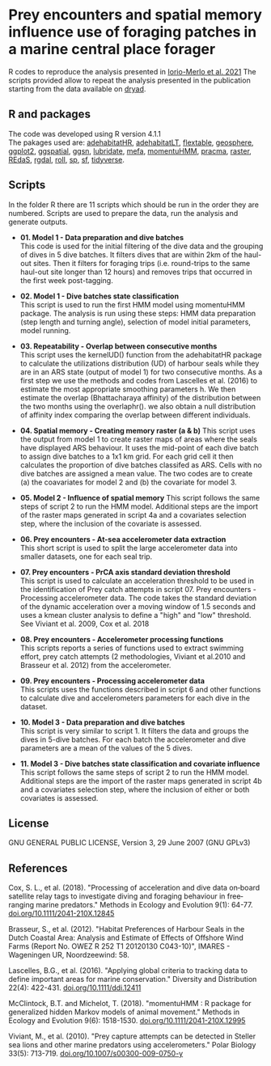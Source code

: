 # Prey encounters and spatial memory influence use of foraging patches in a marine central place forager
R codes to reproduce the analysis presented in [Iorio-Merlo et al. 2021](https://royalsocietypublishing.org/doi/10.1098/rspb.2021.2261)
The scripts provided allow to repeat the analysis presented in the publication starting from the data available on [dryad](https://datadryad.org/stash/dataset/doi:10.5061/dryad.6q573n601).

## R and packages
The code was developed using R version 4.1.1  
The pakages used are: 
[adehabitatHR](https://rdocumentation.org/packages/adehabitatHR/versions/0.4.19),
[adehabitatLT](https://rdocumentation.org/packages/adehabitatLT/versions/0.3.25),
[flextable](https://rdocumentation.org/packages/flextable/versions/0.6.5), 
[geosphere](https://rdocumentation.org/packages/geosphere/versions/1.5-10), 
[ggplot2](https://rdocumentation.org/packages/ggplot2/versions/3.3.3), 
[ggspatial](https://rdocumentation.org/packages/ggspatial/versions/1.1.5), 
[ggsn](https://rdocumentation.org/packages/ggsn/versions/0.5.0), 
[lubridate](https://rdocumentation.org/packages/lubridate/versions/1.7.10),
[mefa](https://rdocumentation.org/packages/mefa/versions/3.2-7), 
[momentuHMM](https://rdocumentation.org/packages/momentuHMM/versions/1.5.2),
[pracma](https://rdocumentation.org/packages/pracma/versions/1.9.9),
[raster](https://rdocumentation.org/packages/raster/versions/3.4-10),
[REdaS](https://rdocumentation.org/packages/REdaS/versions/0.9.3),
[rgdal](https://rdocumentation.org/packages/rgdal/versions/1.5-23), 
[roll](https://rdocumentation.org/packages/roll/versions/1.1.6),
[sp](https://rdocumentation.org/packages/sp/versions/1.4-5), 
[sf](https://rdocumentation.org/packages/sf/versions/0.9-8), 
[tidyverse](https://rdocumentation.org/packages/tidyverse/versions/1.3.1). 
 

## Scripts
In the folder R there are 11 scripts which should be run in the order they are numbered. Scripts are used to prepare the data, run the analysis and generate outputs. 

* **01. Model 1 - Data preparation and dive batches**  
This code is used for the initial filtering of the dive data and the grouping of dives in 5 dive batches. It filters dives that are within 2km of the haul-out sites. Then it filters for foraging trips (i.e. round-trips to the same haul-out site longer than 12 hours) and removes trips that occurred in the first week post-tagging.

* **02. Model 1 - Dive batches state classification**  
This script is used to run the first HMM model using momentuHMM package. The analysis is run using these steps: HMM data preparation (step length and turning angle), selection of model initial parameters, model running. 

* **03. Repeatability - Overlap between consecutive months**  
This script uses the kernelUD() function from the adehabitatHR package to calculate the utilizations distribution (UD) of harbour seals while they are in an ARS state (output of model 1) for two consecutive months. As a first step we use the methods and codes from Lascelles et al. (2016) to estimate the most appropriate smoothing parameters h. We then estimate the overlap (Bhattacharaya affinity) of the distribution between the two months using the overlaphr(). we also obtain a null distribution of affinity index comparing the overlap between different individuals. 

* **04.  Spatial memory - Creating memory raster (a & b)**
This script uses the output from model 1 to create raster maps of areas where the seals have displayed ARS behaviour. It uses the mid-point of each dive batch to assign dive batches to a 1x1 km grid. For each grid cell it then calculates the proportion of dive batches classifed as ARS. Cells with no dive batches are assigned a mean value. The two codes are to create (a) the coavariates for model 2 and (b) the covariate for model 3.

* **05.  Model 2 - Influence of spatial memory**
This script follows the same steps of script 2 to run the HMM model. Additional steps are the import of the raster maps generated in script 4a and a covariates selection step, where the inclusion of the covariate is assessed.

* **06. Prey encounters - At-sea accelerometer data extraction**  
This short script is used to split the large accelerometer data into smaller datasets, one for each seal trip. 

* **07. Prey encounters - PrCA axis standard deviation threshold**  
This script is used to calculate an acceleration threshold to be used in the identification of Prey catch attempts in script 07. Prey encounters - Processing accelerometer data. The code takes the standard deviation of the dynamic acceleration over a moving window of 1.5 seconds and uses a kmean cluster analysis to define a "high" and "low" threshold. See Viviant et al. 2009, Cox et al. 2018

* **08. Prey encounters - Accelerometer processing functions**  
This scripts reports a series of functions used to extract swimming effort, prey catch attempts (2 methodologies, Viviant et al.2010 and Brasseur et al. 2012) from the accelerometer.

* **09. Prey encounters - Processing accelerometer data**  
This scripts uses the functions described in script 6 and other functions to calculate dive and accelerometers parameters for each dive in the dataset.

* **10. Model 3 - Data preparation and dive batches**  
This script is very similar to script 1. It filters the data and groups the dives in 5-dive batches. For each batch the accelerometer and dive parameters are a mean of the values of the 5 dives. 

* **11. Model 3 - Dive batches state classification and covariate influence**  
This script follows the same steps of script 2 to run the HMM model. Additional steps are the import of the raster maps generated in script 4b and a covariates selection step, where the inclusion of either or both covariates is assessed.

## License
GNU GENERAL PUBLIC LICENSE, Version 3, 29 June 2007 (GNU GPLv3)

## References
Cox, S. L., et al. (2018). "Processing of acceleration and dive data on‐board satellite relay tags to investigate diving and foraging behaviour in free‐ranging marine predators." Methods in Ecology and Evolution 9(1): 64-77. [doi.org/10.1111/2041-210X.12845](https://doi.org/10.1111/2041-210X.12845)

Brasseur, S., et al. (2012). "Habitat Preferences of Harbour Seals in the Dutch Coastal Area: Analysis and Estimate of Effects of Offshore Wind Farms (Report No. OWEZ R 252 T1 20120130 C043-10)", IMARES - Wageningen UR, Noordzeewind: 58.  

Lascelles, B.G., et al. (2016). "Applying global criteria to tracking data to define important areas for marine conservation." Diversity and Distribution 22(4): 422-431. [doi.org/10.1111/ddi.12411](https://doi.org/10.1111/ddi.12411)

McClintock, B.T. and Michelot, T. (2018). "momentuHMM : R package for generalized hidden Markov models of animal movement." Methods in Ecology and Evolution 9(6): 1518-1530. [doi.org/10.1111/2041-210X.12995](https://doi.org/10.1111/2041-210X.12995)

Viviant, M., et al. (2010). "Prey capture attempts can be detected in Steller sea lions and other marine predators using accelerometers." Polar Biology 33(5): 713-719. [doi.org/10.1007/s00300-009-0750-y](https://doi.org/10.1007/s00300-009-0750-y)
